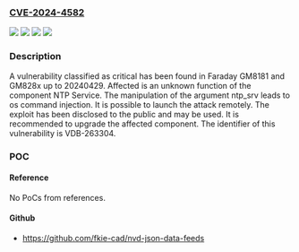 ### [CVE-2024-4582](https://cve.mitre.org/cgi-bin/cvename.cgi?name=CVE-2024-4582)
![](https://img.shields.io/static/v1?label=Product&message=GM8181&color=blue)
![](https://img.shields.io/static/v1?label=Product&message=GM828x&color=blue)
![](https://img.shields.io/static/v1?label=Version&message=%3D%2020240429%20&color=brighgreen)
![](https://img.shields.io/static/v1?label=Vulnerability&message=CWE-78%20OS%20Command%20Injection&color=brighgreen)

### Description

A vulnerability classified as critical has been found in Faraday GM8181 and GM828x up to 20240429. Affected is an unknown function of the component NTP Service. The manipulation of the argument ntp_srv leads to os command injection. It is possible to launch the attack remotely. The exploit has been disclosed to the public and may be used. It is recommended to upgrade the affected component. The identifier of this vulnerability is VDB-263304.

### POC

#### Reference
No PoCs from references.

#### Github
- https://github.com/fkie-cad/nvd-json-data-feeds

